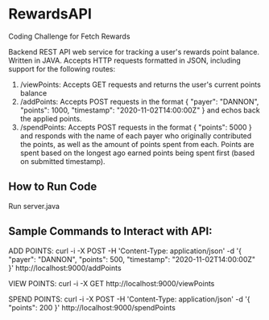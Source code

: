 # RewardsAPI
Coding Challenge for Fetch Rewards

Backend REST API web service for tracking a user's rewards point balance.  Written in JAVA. Accepts HTTP requests formatted in JSON, including support for the following routes:

1. /viewPoints: Accepts GET requests and returns the user's current points balance
2. /addPoints: Accepts POST requests in the format { "payer": "DANNON", "points": 1000, "timestamp": "2020-11-02T14:00:00Z" } and echos back the applied points.
3. /spendPoints: Accepts POST requests in the format { "points": 5000 } and responds with the name of each payer who originally contributed the points, as well as the amount of points spent from each.  Points are spent based on the longest ago earned points being spent first (based on submitted timestamp).

## How to Run Code

Run server.java

## Sample Commands to Interact with API:

ADD POINTS: curl -i -X POST -H 'Content-Type: application/json' -d '{ "payer": "DANNON", "points": 500, "timestamp": "2020-11-02T14:00:00Z" }' http://localhost:9000/addPoints

VIEW POINTS: curl -i -X GET http://localhost:9000/viewPoints

SPEND POINTS: curl -i -X POST -H 'Content-Type: application/json' -d '{ "points": 200 }' http://localhost:9000/spendPoints

